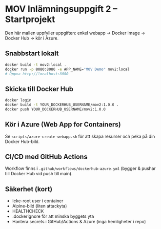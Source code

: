 # MOV Inlämningsuppgift 2 – Startprojekt

Den här mallen uppfyller uppgiften: enkel webapp → Docker image → Docker Hub → kör i Azure.

## Snabbstart lokalt
```bash
docker build -t mov2:local .
docker run -p 8080:8080 -e APP_NAME="MOV Demo" mov2:local
# Öppna http://localhost:8080
```

## Skicka till Docker Hub
```bash
docker login
docker build -t YOUR_DOCKERHUB_USERNAME/mov2:1.0.0 .
docker push YOUR_DOCKERHUB_USERNAME/mov2:1.0.0
```

## Kör i Azure (Web App for Containers)
Se `scripts/azure-create-webapp.sh` för att skapa resurser och peka på din Docker Hub-bild.

## CI/CD med GitHub Actions
Workflow finns i `.github/workflows/dockerhub-azure.yml` (bygger & pushar till Docker Hub vid push till main).

## Säkerhet (kort)
- Icke-root user i container
- Alpine-bild (liten attackyta)
- HEALTHCHECK
- .dockerignore för att minska byggets yta
- Hantera secrets i GitHub/Actions & Azure (inga hemligheter i repo)
